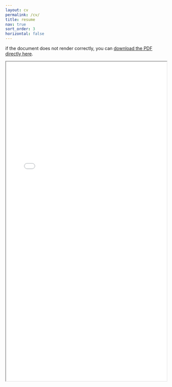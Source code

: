 ```yaml
---
layout: cv
permalink: /cv/
title: resume
nav: true
sort_order: 3
horizontal: false
---
```

<p>if the document does not render correctly, you can <a href="/assets/pdf/resume.pdf" target="_blank">download the PDF directly here</a>.</p>
<iframe class="cv-display" src="/assets/pdf/resume.pdf#pagemode=none&navpanes=0&toolbar=0" width="100%" height="1000px">
    </iframe>